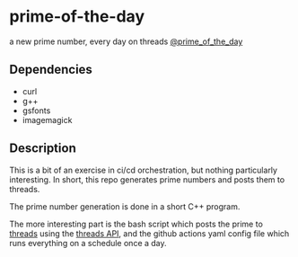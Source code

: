
# prime-of-the-day

a new prime number, every day on threads [@prime_of_the_day](https://www.threads.net/@prime_of_the_day)

## Dependencies

- curl
- g++
- gsfonts
- imagemagick

## Description

This is a bit of an exercise in ci/cd orchestration, but nothing particularly
interesting.  In short, this repo generates prime numbers and posts them to
threads.

The prime number generation is done in a short C++ program.

The more interesting part is the bash script which posts the prime to
[threads](www.threads.net) using the [threads
API](https://developers.facebook.com/docs/threads/), and the github actions yaml
config file which runs everything on a schedule once a day.

